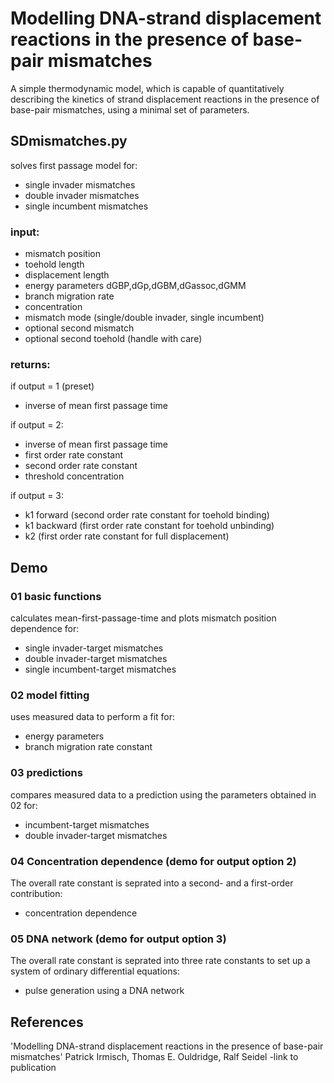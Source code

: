 # Modelling DNA-strand displacement reactions in the presence of base-pair mismatches
A simple thermodynamic model, which is capable of quantitatively describing the kinetics of strand displacement reactions in the presence of base-pair mismatches, using a minimal set of parameters.

## SDmismatches.py 

solves first passage model for:
* single invader mismatches
* double invader mismatches
* single incumbent mismatches

### input:
* mismatch position
* toehold length
* displacement length
* energy parameters dGBP,dGp,dGBM,dGassoc,dGMM
* branch migration rate
* concentration
* mismatch mode (single/double invader, single incumbent)
* optional second mismatch
* optional second toehold (handle with care)
    
### returns:

if output = 1 (preset)
* inverse of mean first passage time
    
if output = 2:
* inverse of mean first passage time
* first order rate constant
* second order rate constant
* threshold concentration
    
if output = 3:
* k1 forward  (second order rate constant for toehold binding)
* k1 backward (first order rate constant for toehold unbinding)
* k2          (first order rate constant for full displacement)

## Demo
### 01 basic functions
calculates mean-first-passage-time and plots mismatch position dependence for:
* single invader-target mismatches
* double invader-target mismatches
* single incumbent-target mismatches

### 02 model fitting
uses measured data to perform a fit for:
* energy parameters
* branch migration rate constant

### 03 predictions
compares measured data to a prediction using the parameters obtained in 02 for: 
* incumbent-target mismatches
* double invader-target mismatches

### 04 Concentration dependence (demo for output option 2)
The overall rate constant is seprated into a second- and a first-order contribution:
* concentration dependence


### 05 DNA network (demo for output option 3)
The overall rate constant is seprated into three rate constants to set up a system of ordinary differential equations:
* pulse generation using a DNA network

## References
'Modelling DNA-strand displacement reactions in the presence of base-pair mismatches' Patrick Irmisch, Thomas E. Ouldridge, Ralf Seidel
-link to publication
